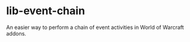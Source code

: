 # lib-event-chain
An easier way to perform a chain of event activities in World of Warcraft addons.
